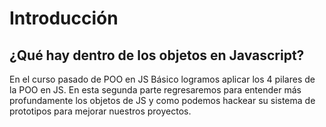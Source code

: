 # Introducción

## ¿Qué hay dentro de los objetos en Javascript?

En el curso pasado de POO en JS Básico logramos aplicar los 4 pilares de la POO en JS. En esta segunda parte regresaremos para entender más profundamente los objetos de JS y como podemos hackear su sistema de prototipos para mejorar nuestros proyectos.